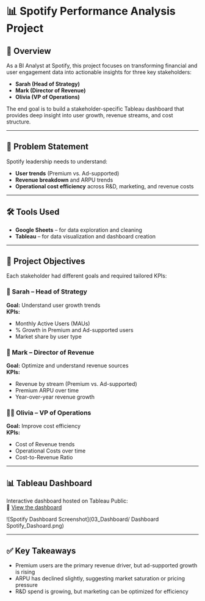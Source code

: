 # 📊 Spotify Performance Analysis Project

## 🎯 Overview

As a BI Analyst at Spotify, this project focuses on transforming financial and user engagement data into actionable insights for three key stakeholders:  
- **Sarah (Head of Strategy)**  
- **Mark (Director of Revenue)**  
- **Olivia (VP of Operations)**

The end goal is to build a stakeholder-specific Tableau dashboard that provides deep insight into user growth, revenue streams, and cost structure.

---

## 🧠 Problem Statement

Spotify leadership needs to understand:
- **User trends** (Premium vs. Ad-supported)
- **Revenue breakdown** and ARPU trends
- **Operational cost efficiency** across R&D, marketing, and revenue costs

---

## 🛠️ Tools Used

- **Google Sheets** – for data exploration and cleaning  
- **Tableau** – for data visualization and dashboard creation

---

## 📌 Project Objectives

Each stakeholder had different goals and required tailored KPIs:

### 👩 Sarah – Head of Strategy
**Goal:** Understand user growth trends  
**KPIs:**
- Monthly Active Users (MAUs)
- % Growth in Premium and Ad-supported users
- Market share by user type

### 👨 Mark – Director of Revenue
**Goal:** Optimize and understand revenue sources  
**KPIs:**
- Revenue by stream (Premium vs. Ad-supported)
- Premium ARPU over time
- Year-over-year revenue growth

### 👩‍💼 Olivia – VP of Operations
**Goal:** Improve cost efficiency  
**KPIs:**
- Cost of Revenue trends
- Operational Costs over time
- Cost-to-Revenue Ratio

---

## 📊 Tableau Dashboard

Interactive dashboard hosted on Tableau Public:  
🔗 [View the dashboard](https://public.tableau.com/views/SpotifyDashboardProject_17432915912560/Operations?:language=en-US&:sid=&:redirect=auth&:display_count=n&:origin=viz_share_link)

![Spotify Dashboard Screenshot](03_Dashboard/ Dashboard Spotify_Dashoard.png)

---

## ✅ Key Takeaways

- Premium users are the primary revenue driver, but ad-supported growth is rising
- ARPU has declined slightly, suggesting market saturation or pricing pressure
- R&D spend is growing, but marketing can be optimized for efficiency
